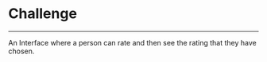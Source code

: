 # Challenge
***
An Interface where a person can rate and then see the rating that they have chosen.
